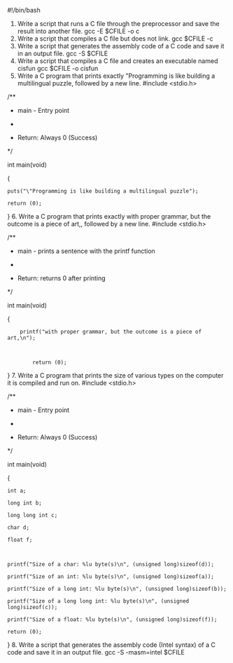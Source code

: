 #!/bin/bash
1. Write a script that runs a C file through the preprocessor and save the result into another file.
gcc -E $CFILE -o c
2. Write a script that compiles a C file but does not link.
gcc $CFILE -c
3. Write a script that generates the assembly code of a C code and save it in an output file.
gcc -S $CFILE
4. Write a script that compiles a C file and creates an executable named cisfun
gcc $CFILE -o cisfun
5. Write a C program that prints exactly "Programming is like building a multilingual puzzle, followed by a new line.
#include <stdio.h>



/**

 * main - Entry point

 *

 * Return: Always 0 (Success)

 */



int main(void)

{

	puts("\"Programming is like building a multilingual puzzle");

	return (0);

}
6. Write a C program that prints exactly with proper grammar, but the outcome is a piece of art,, followed by a new line.
#include <stdio.h>







/**

 * main - prints a sentence with the printf function

 *

 * Return: returns 0 after printing

 */



int main(void)



{



		printf("with proper grammar, but the outcome is a piece of art,\n");



			return (0);



}
7. Write a C program that prints the size of various types on the computer it is compiled and run on.
#include <stdio.h>







/**

 * main - Entry point

 *

 * Return: Always 0 (Success)

 */



int main(void)

{

	int a;

	long int b;

	long long int c;

	char d;

	float f;



	printf("Size of a char: %lu byte(s)\n", (unsigned long)sizeof(d));

	printf("Size of an int: %lu byte(s)\n", (unsigned long)sizeof(a));

	printf("Size of a long int: %lu byte(s)\n", (unsigned long)sizeof(b));

	printf("Size of a long long int: %lu byte(s)\n", (unsigned long)sizeof(c));

	printf("Size of a float: %lu byte(s)\n", (unsigned long)sizeof(f));

	return (0);

}
8. Write a script that generates the assembly code (Intel syntax) of a C code and save it in an output file.
gcc -S -masm=intel $CFILE
